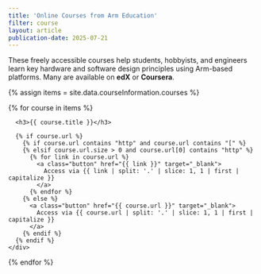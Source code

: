 ```yaml
---
title: 'Online Courses from Arm Education'
filter: course
layout: article
publication-date: 2025-07-21
---
```


<p>
  These freely accessible courses help students, hobbyists, and engineers learn key hardware and software design principles using Arm-based platforms. Many are available on <strong>edX</strong> or <strong>Coursera</strong>.
</p>


<!-- Grid Container D -->
{% assign items = site.data.courseInformation.courses %}

<div class="course-grid" id="course-grid">
  {% for course in items %}
    <div class="course-card" 
    data-keywords="{{ course.subjects | join: ' ' }} {{ course.platform | join: ' ' }} {{ course['sw-hw'] | join: ' ' }} {{ course.level | join: ' ' }} {{ course.publisher | join: ' ' }}"
          data-title="{{ course.title | downcase | escape }}"
         data-description="{{ course.description | strip_html | downcase | escape }}">
    
      <h3>{{ course.title }}</h3>

      {% if course.url %}
        {% if course.url contains "http" and course.url contains "[" %}
        {% elsif course.url.size > 0 and course.url[0] contains "http" %}
          {% for link in course.url %}
            <a class="button" href="{{ link }}" target="_blank">
              Access via {{ link | split: '.' | slice: 1, 1 | first | capitalize }}
            </a>
          {% endfor %}
        {% else %}
          <a class="button" href="{{ course.url }}" target="_blank">
            Access via {{ course.url | split: '.' | slice: 1, 1 | first | capitalize }}
          </a>
        {% endif %}
      {% endif %}
    </div>
  {% endfor %}
</div>

<div id="no-results" style="display: none; text-align: center; margin-top: 2rem; color: #666;">
  <p><strong>No results found.</strong><br>Try adjusting your filters or search terms.</p>
</div>
